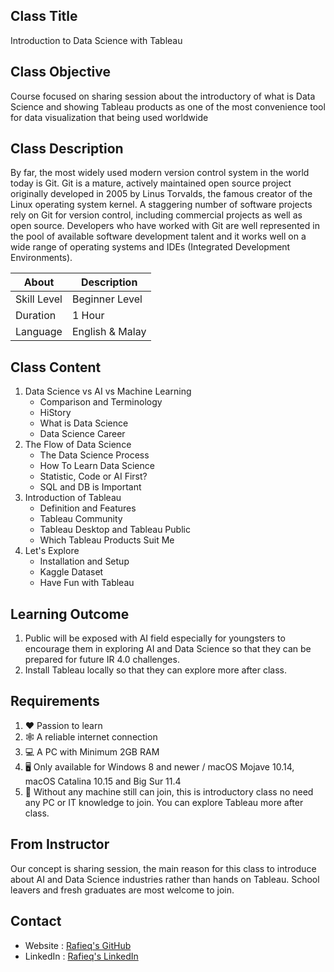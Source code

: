 ## Class Title
Introduction to Data Science with Tableau


## Class Objective
Course focused on sharing session about the introductory of what is Data Science and showing Tableau products as one of the most convenience tool for data visualization that being used worldwide


## Class Description
By far, the most widely used modern version control system in the world today is Git. Git is a mature, actively maintained open source project originally developed in 2005 by Linus Torvalds, the famous creator of the Linux operating system kernel. A staggering number of software projects rely on Git for version control, including commercial projects as well as open source. Developers who have worked with Git are well represented in the pool of available software development talent and it works well on a wide range of operating systems and IDEs (Integrated Development Environments).


| About | Description |
| ----------| ---------------- |
| Skill Level | Beginner Level |
| Duration | 1 Hour |
| Language | English & Malay |


## Class Content
1. Data Science vs AI vs Machine Learning
   - Comparison and Terminology 
   - HiStory
   - What is Data Science
   - Data Science Career
2. The Flow of Data Science
   - The Data Science Process
   - How To Learn Data Science 
   - Statistic, Code or AI First? 
   - SQL and DB is Important 
3. Introduction of Tableau
   - Definition and Features
   - Tableau Community
   - Tableau Desktop and Tableau Public
   - Which Tableau Products Suit Me
4. Let's Explore
   - Installation and Setup
   - Kaggle Dataset
   - Have Fun with Tableau


## Learning Outcome
1. Public will be exposed with AI field especially for youngsters to encourage them in exploring AI and Data Science so that they can be prepared for future IR 4.0 challenges.
2. Install Tableau locally so that they can explore more after class.


## Requirements
1. ❤️ Passion to learn
2. 🕸️ A reliable internet connection
3. 💻 A PC with Minimum 2GB RAM 
4. 🖥️ Only available for Windows 8 and newer / macOS Mojave 10.14, macOS Catalina 10.15 and Big Sur 11.4
5. 🌳 Without any machine still can join, this is introductory class no need any PC or IT knowledge to join. You can explore Tableau more after class.


## From Instructor
Our concept is sharing session, the main reason for this class to introduce about AI and Data Science industries rather than hands on Tableau. School leavers and fresh graduates are most welcome to join.


## Contact
- Website : [Rafieq's GitHub](https://github.com/qeifar)
- LinkedIn : [Rafieq's LinkedIn]( https://www.linkedin.com/in/rafieq-roslan/)